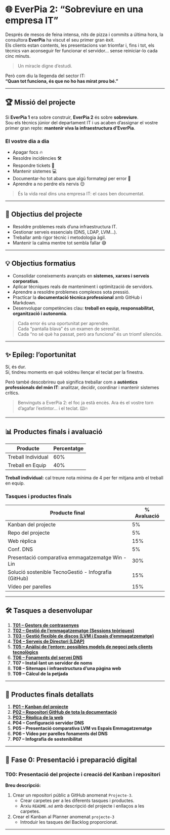 # 🌐 EverPia 2: “Sobreviure en una empresa IT”

Després de mesos de feina intensa, nits de pizza i commits a última hora, la consultora **EverPia** ha viscut el seu primer gran èxit.  
Els clients estan contents, les presentacions van triomfar i, fins i tot, els tècnics van aconseguir fer funcionar el servidor… sense reiniciar-lo cada cinc minuts.  

> Un miracle digne d’estudi.  

Però com diu la llegenda del sector IT:  
**“Quan tot funciona, és que no ho has mirat prou bé.”**

---

## 🏆 Missió del projecte
Si **EverPia 1** era sobre construir, **EverPia 2** és sobre **sobreviure**.  
Sou els tècnics júnior del departament IT i us acaben d’assignar el vostre primer gran repte: **mantenir viva la infraestructura d’EverPia**.  

### El vostre dia a dia
- Apagar focs 🔥
- Resoldre incidències 🛠️
- Respondre tickets 📩
- Mantenir sistemes 💻
- Documentar-ho tot abans que algú formategi per error 📝
- Aprendre a no perdre els nervis 😌

> És la vida real dins una empresa IT: el caos ben documentat.

---

## 🎯 Objectius del projecte
- Resoldre problemes reals d’una infraestructura IT.  
- Gestionar serveis essencials (DNS, LDAP, LVM…).  
- Treballar amb rigor tècnic i metodologia àgil.  
- Mantenir la calma mentre tot sembla fallar 😅  

---

## 💡 Objectius formatius
- Consolidar coneixements avançats en **sistemes, xarxes i serveis corporatius**.  
- Aplicar tècniques reals de manteniment i optimització de servidors.  
- Aprendre a resoldre problemes complexos sota pressió.  
- Practicar la **documentació tècnica professional** amb GitHub i Markdown.  
- Desenvolupar competències clau: **treball en equip, responsabilitat, organització i autonomia**.

> Cada error és una oportunitat per aprendre.  
> Cada “pantalla blava” és un examen de serenitat.  
> Cada “no sé què ha passat, però ara funciona” és un triomf silenciós.

---

## ✨ Epíleg: l’oportunitat
Sí, és dur.  
Sí, tindreu moments en què voldreu llençar el teclat per la finestra.  

Però també descobrireu què significa treballar com a **autèntics professionals del món IT**: analitzar, decidir, coordinar i mantenir sistemes crítics.  

> Benvinguts a EverPia 2: el foc ja està encès. Ara és el vostre torn d’agafar l’extintor… i el teclat. ⌨️🔥

---

## 📊 Productes finals i avaluació
| Producte | Percentatge |
|----------|------------|
| Treball Individual | 60% |
| Treball en Equip | 40% |

**Treball individual:** cal treure nota mínima de 4 per fer mitjana amb el treball en equip.

### Tasques i productes finals

| Producte final | % Avaluació |
|----------------|-------------|
| Kanban del projecte | 5% |
| Repo del projecte | 5% |
| Web rèplica | 15% |
| Conf. DNS | 5% |
| Presentació comparativa emmagatzematge Win - Lin | 30% |
| Solució sostenible TecnoGestió - Infografia (GitHub) | 15% |
| Vídeo per parelles | 15% |

---

## 🛠️ Tasques a desenvolupar
1. **[T01 – Gestors de contrasenyes](Tasca04/tasca04.md)**
2. **[T02 – Gestió de l’emmagatzematge (Sessions teòriques)](Tasca02/README.md)**
3. **[T03 – Gestió flexible de discos (LVM i Espais d’emmagatzematge)](Tasca03/README.md)**
4. **[T04 – Serveis de Directori (LDAP)](Tasca04/tasca04.md)**
5. **[T05 – Anàlisi de l’entorn: possibles models de negoci pels clients tecnològics](Tasca05/README.md)**
6. **[T06 – Fonaments del servei DNS](Tasca06/tasca06.md)**
7. **T07 – Instal·lant un servidor de noms**
8. **T08 – Sitemaps i infraestructura d’una pàgina web**
9. **T09 – Càlcul de la petjada**

---

## 📌 Productes finals detallats
1. **[P01 – Kanban del projecte](Projecte01/README.md)**
2. **[P02 – Repositori GitHub de tota la documentació](Projecte01/README.md)**  
3. **[P03 – Rèplica de la web](Projecte03/README.md)**
4. **P04 – Configuració servidor DNS**
5. **P05 – Presentació comparativa LVM vs Espais Emmagatzematge**
6. **P06 – Vídeo per parelles fonaments del DNS**  
7. **P07 – Infografia de sostenibilitat**

---

## 🏁 Fase 0: Presentació i preparació digital
### T00: Presentació del projecte i creació del Kanban i repositori
**Breu descripció:**  
1. Crear un repositori públic a GitHub anomenat `Projecte-3`.  
   - Crear carpetes per a les diferents tasques i productes.  
   - Arxiu `README.md` amb descripció del projecte i enllaços a les carpetes.  
2. Crear el Kanban al Planner anomenat `projecte-3`  
   - Introduir les tasques del Backlog proporcionat.  

---

